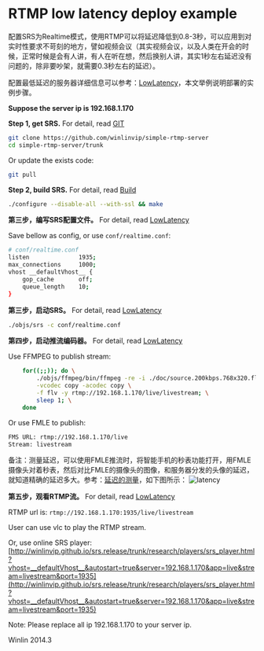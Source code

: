 # RTMP low latency deploy example

配置SRS为Realtime模式，使用RTMP可以将延迟降低到0.8-3秒，可以应用到对实时性要求不苛刻的地方，譬如视频会议（其实视频会议，以及人类在开会的时候，正常时候是会有人讲，有人在听在想，然后换别人讲，其实1秒左右延迟没有问题的，除非要吵架，就需要0.3秒左右的延迟）。

配置最低延迟的服务器详细信息可以参考：[LowLatency](https://github.com/winlinvip/simple-rtmp-server/wiki/v1_EN_LowLatency)，本文举例说明部署的实例步骤。

<strong>Suppose the server ip is 192.168.1.170</strong>

<strong>Step 1, get SRS.</strong> For detail, read [GIT](https://github.com/winlinvip/simple-rtmp-server/wiki/v1_EN_Git)

```bash
git clone https://github.com/winlinvip/simple-rtmp-server
cd simple-rtmp-server/trunk
```

Or update the exists code:

```bash
git pull
```

<strong>Step 2, build SRS.</strong> For detail, read [Build](https://github.com/winlinvip/simple-rtmp-server/wiki/v1_EN_Build)

```bash
./configure --disable-all --with-ssl && make
```

<strong>第三步，编写SRS配置文件。</strong> For detail, read [LowLatency](https://github.com/winlinvip/simple-rtmp-server/wiki/v1_EN_LowLatency)

Save bellow as config, or use `conf/realtime.conf`:

```bash
# conf/realtime.conf
listen              1935;
max_connections     1000;
vhost __defaultVhost__ {
    gop_cache       off;
    queue_length    10;
}
```

<strong>第三步，启动SRS。</strong> For detail, read [LowLatency](https://github.com/winlinvip/simple-rtmp-server/wiki/v1_EN_LowLatency)

```bash
./objs/srs -c conf/realtime.conf
```

<strong>第四步，启动推流编码器。</strong> For detail, read [LowLatency](https://github.com/winlinvip/simple-rtmp-server/wiki/v1_EN_LowLatency)

Use FFMPEG to publish stream:

```bash
    for((;;)); do \
        ./objs/ffmpeg/bin/ffmpeg -re -i ./doc/source.200kbps.768x320.flv \
        -vcodec copy -acodec copy \
        -f flv -y rtmp://192.168.1.170/live/livestream; \
        sleep 1; \
    done
```

Or use FMLE to publish:

```bash
FMS URL: rtmp://192.168.1.170/live
Stream: livestream
```

备注：测量延迟，可以使用FMLE推流时，将智能手机的秒表功能打开，用FMLE摄像头对着秒表，然后对比FMLE的摄像头的图像，和服务器分发的头像的延迟，就知道精确的延迟多大。参考：[延迟的测量](http://blog.csdn.net/win_lin/article/details/12615591)，如下图所示：
![latency](http://img.blog.csdn.net/20131011134922187?watermark/2/text/aHR0cDovL2Jsb2cuY3Nkbi5uZXQvd2lubGludmlw/font/5a6L5L2T/fontsize/400/fill/I0JBQkFCMA==/dissolve/70/gravity/SouthEast)

<strong>第五步，观看RTMP流。</strong> For detail, read [LowLatency](https://github.com/winlinvip/simple-rtmp-server/wiki/v1_EN_LowLatency)

RTMP url is: `rtmp://192.168.1.170:1935/live/livestream`

User can use vlc to play the RTMP stream.

Or, use online SRS player: [http://winlinvip.github.io/srs.release/trunk/research/players/srs_player.html?vhost=__defaultVhost__&autostart=true&server=192.168.1.170&app=live&stream=livestream&port=1935](http://winlinvip.github.io/srs.release/trunk/research/players/srs_player.html?vhost=__defaultVhost__&autostart=true&server=192.168.1.170&app=live&stream=livestream&port=1935)

Note: Please replace all ip 192.168.1.170 to your server ip.

Winlin 2014.3